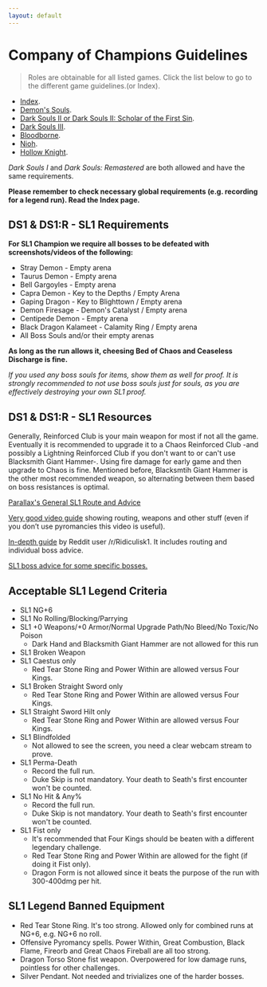 ```yaml
---
layout: default
---
```


# Company of Champions Guidelines
> Roles are obtainable for all listed games. Click the list below to go to the different game guidelines.(or Index).

 * [Index](./index.html).
 * [Demon's Souls](./des.html).
 * [Dark Souls II or Dark Souls II: Scholar of the First Sin](./ds2.html).
 * [Dark Souls III](./ds3.html).
 * [Bloodborne](./bb.html).
 * [Nioh](./nioh.html).
 * [Hollow Knight](./hollowknight.html).
 
_Dark Souls I_ and _Dark Souls: Remastered_ are both allowed and have the same requirements.

**Please remember to check necessary global requirements (e.g. recording for a legend run). Read the Index page.**

## DS1 & DS1:R - SL1 Requirements

**For SL1 Champion we require all bosses to be defeated with screenshots/videos of the following:**

* Stray Demon - Empty arena
* Taurus Demon - Empty arena
* Bell Gargoyles - Empty arena
* Capra Demon - Key to the Depths / Empty Arena
* Gaping Dragon - Key to Blighttown / Empty arena
* Demon Firesage - Demon's Catalyst / Empty arena
* Centipede Demon - Empty arena
* Black Dragon Kalameet - Calamity Ring / Empty arena
* All Boss Souls and/or their empty arenas

**As long as the run allows it, cheesing Bed of Chaos and Ceaseless Discharge is fine.**

_If you used any boss souls for items, show them as well for proof. It is strongly recommended to not use boss souls just for souls, as you are effectively destroying your own SL1 proof._


## DS1 & DS1:R - SL1 Resources

Generally, Reinforced Club is your main weapon for most if not all the game. Eventually it is recommended to upgrade it to a Chaos Reinforced Club -and possibly a Lightning Reinforced Club if you don't want to or can't use Blacksmith Giant Hammer-. Using fire damage for early game and then upgrade to Chaos is fine. Mentioned before, Blacksmtih Giant Hammer is the other most recommended weapon, so alternating between them based on boss resistances is optimal.

[Parallax's General SL1 Route and Advice](https://docs.google.com/document/d/10deHvKRrM6seFxEsE7evS8w_wnYR_GOlHaeiU2YCRsI)

[Very good video guide](https://www.youtube.com/watch?v=km6y1bDr52o) showing routing, weapons and other stuff (even if you don’t use pyromancies this video is useful).

[In-depth guide](https://docs.google.com/document/d/1w5J7YqV6Tl60uGN290Uqk0yLFfjojNzskgfOyMjbbeQ) by Reddit user /r/Ridiculisk1. It includes routing and individual boss advice.

[SL1 boss advice for some specific bosses.](https://www.reddit.com/r/onebros/comments/5raro1/get_rekt_gwyn)

## Acceptable SL1 Legend Criteria

- SL1 NG+6
- SL1 No Rolling/Blocking/Parrying
- SL1 +0 Weapons/+0 Armor/Normal Upgrade Path/No Bleed/No Toxic/No Poison
  - Dark Hand and Blacksmith Giant Hammer are not allowed for this run
- SL1 Broken Weapon
- SL1 Caestus only
  - Red Tear Stone Ring and Power Within are allowed versus Four Kings.
- SL1 Broken Straight Sword only
  - Red Tear Stone Ring and Power Within are allowed versus Four Kings.
- SL1 Straight Sword Hilt only
  - Red Tear Stone Ring and Power Within are allowed versus Four Kings.
- SL1 Blindfolded
  - Not allowed to see the screen, you need a clear webcam stream to prove.
- SL1 Perma-Death
  - Record the full run.
  - Duke Skip is not mandatory. Your death to Seath's first encounter won't be counted.
- SL1 No Hit & Any%
  - Record the full run.
  - Duke Skip is not mandatory. Your death to Seath's first encounter won't be counted.
- SL1 Fist only
  - It's recommended that Four Kings should be beaten with a different legendary challenge.
  - Red Tear Stone Ring and Power Within are allowed for the fight (if doing it Fist only).
  - Dragon Form is not allowed since it beats the purpose of the run with 300-400dmg per hit.
  
## SL1 Legend Banned Equipment

* Red Tear Stone Ring. It's too strong. Allowed only for combined runs at NG+6, e.g. NG+6 no roll.
* Offensive Pyromancy spells. Power Within, Great Combustion, Black Flame, Fireorb and Great Chaos Fireball are all too strong.
* Dragon Torso Stone fist weapon. Overpowered for low damage runs, pointless for other challenges.
* Silver Pendant. Not needed and trivializes one of the harder bosses.
